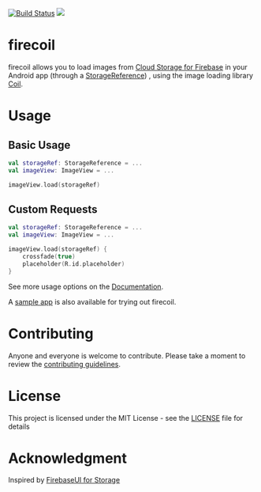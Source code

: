 [![Build Status](https://travis-ci.org/rosariopfernandes/firecoil.svg?branch=master)](https://travis-ci.org/rosariopfernandes/firecoil)
[![](https://jitpack.io/v/rosariopfernandes/firecoil.svg)](https://jitpack.io/#rosariopfernandes/firecoil)

# firecoil

firecoil allows you to load images from [Cloud Storage for Firebase](https://firebase.google.com/docs/storage/)
 in your Android app
 (through a [StorageReference](https://firebase.google.com/docs/reference/android/com/google/firebase/storage/StorageReference))
 , using the image loading library [Coil](https://github.com/coil-kt/coil).

# Usage

## Basic Usage
```kotlin
val storageRef: StorageReference = ...
val imageView: ImageView = ...

imageView.load(storageRef)
```

## Custom Requests
```kotlin
val storageRef: StorageReference = ...
val imageView: ImageView = ...

imageView.load(storageRef) {
    crossfade(true)
    placeholder(R.id.placeholder)
}
```

See more usage options on the [Documentation](https://firebaseopensource.com/projects/rosariopfernandes/firecoil/docs/getting-started.md).

A [sample app](https://github.com/rosariopfernandes/firecoil/tree/master/sampleapp) is also available for trying out firecoil.

# Contributing
Anyone and everyone is welcome to contribute. Please take a moment to
review the [contributing guidelines](CONTRIBUTING.md).

# License
This project is licensed under the MIT License - see the [LICENSE](LICENSE) file for details

# Acknowledgment
Inspired by [FirebaseUI for Storage](https://github.com/firebase/FirebaseUI-Android/tree/master/storage)
